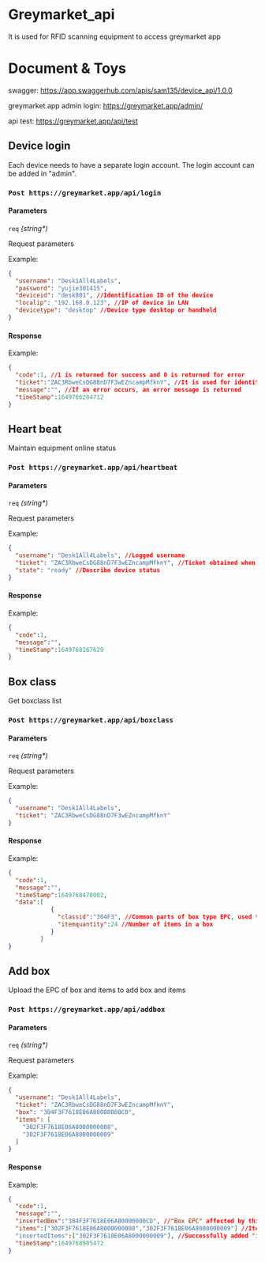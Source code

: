 # Greymarket_api
It is used for RFID scanning equipment to access greymarket app

# Document & Toys
swagger:
https://app.swaggerhub.com/apis/sam135/device_api/1.0.0

greymarket.app admin login:
https://greymarket.app/admin/

api test:
https://greymarket.app/api/test

## Device login
Each device needs to have a separate login account. The login account can be added in "admin".
### `Post https://greymarket.app/api/login`
#### Parameters
`req` _(string*)_ 

Request parameters

Example:
```json
{
  "username": "Desk1All4Labels",
  "password": "yujie301415",
  "deviceid": "desk001", //Identification ID of the device
  "localip": "192.168.0.123", //IP of device in LAN
  "devicetype": "desktop" //Device type desktop or handheld
}
```
#### Response

Example:
```json
{
  "code":1, //1 is returned for success and 0 is returned for error
  "ticket":"ZAC3RbweCsDG88nD7F3wEZncampMfknY", //It is used for identity verification when submitting information later
  "message":"", //If an error occurs, an error message is returned
  "timeStamp":1649766284712
}
```

## Heart beat

Maintain equipment online status

### `Post https://greymarket.app/api/heartbeat`
#### Parameters
`req` _(string*)_ 

Request parameters

Example:
```json
{
  "username": "Desk1All4Labels", //Logged username
  "ticket": "ZAC3RbweCsDG88nD7F3wEZncampMfknY", //Ticket obtained when logging in
  "state": "ready" //Describe device status
}
```

#### Response

Example:
```json
{
  "code":1,
  "message":"",
  "timeStamp":1649768167629
}
```

## Box class

Get boxclass list

### `Post https://greymarket.app/api/boxclass`
#### Parameters
`req` _(string*)_ 

Request parameters

Example:
```json
{
  "username": "Desk1All4Labels",
  "ticket": "ZAC3RbweCsDG88nD7F3wEZncampMfknY"
}
```

#### Response

Example:
```json
{
  "code":1,
  "message":"",
  "timeStamp":1649768478002,
  "data":[
            {
              "classid":"304F3", //Common parts of box type EPC, used to identify box type
              "itemquantity":24 //Number of items in a box
            }
         ]
}
```

## Add box

Upload the EPC of box and items to add box and items

### `Post https://greymarket.app/api/addbox`
#### Parameters
`req` _(string*)_ 

Request parameters

Example:
```json
{
  "username": "Desk1All4Labels",
  "ticket": "ZAC3RbweCsDG88nD7F3wEZncampMfknY",
  "box": "304F3F7618E06A80000000CD",
  "items": [
    "302F3F7618E06A8000000008",
    "302F3F7618E06A8000000009"
  ]
}
```

#### Response

Example:
```json
{
  "code":1,
  "message":"",
  "insertedBox":"304F3F7618E06A80000000CD", //"Box EPC" affected by this operation
  "items":["302F3F7618E06A8000000008","302F3F7618E06A8000000009"] //Items list in box
  "insertedItems":["302F3F7618E06A8000000009"], //Successfully added "item EPC". Not in this list indicates that it has been added before
  "timeStamp":1649768905472
}
```

